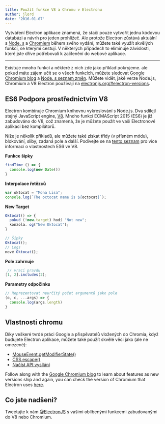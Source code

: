```yaml
---
title: Použít funkce V8 a Chromu v Electronu
author: jlord
date: '2016-01-07'
---
```


Vytváření Electron aplikace znamená, že stačí pouze vytvořit jednu kódovou databázi a návrh pro jeden prohlížeč. Ale protože Electron zůstává aktuální s [Node. s](http://nodejs.org) a [Chromiem](https://www.chromium.org) během svého vydání, můžete také využít skvělých funkcí, se kterými cestují. V některých případech to eliminuje závislosti, které jste dříve potřebovali k začlenění do webové aplikace.

---

Existuje mnoho funkcí a některé z nich zde jako příklad pokryjeme. ale pokud máte zájem učit se o všech funkcích, můžete sledovat [Google Chromium blog](http://blog.chromium.org) a [Node. s seznam změn](https://nodejs.org/en/download/releases). Můžete vidět, jaké verze Node.js, Chromium a V8 Electron používají na [electronjs.org/#electron-versions](https://electronjs.org/#electron-versions).

## ES6 Podpora prostřednictvím V8

Electron kombinuje Chromium knihovnu vykreslování s Node.js. Dva sdílejí stejný JavaScript engine, [V8](https://developers.google.com/v8). Mnoho funkcí ECMAScript 2015 (ES6) je již zabudováno do V8, což znamená, že je můžete použít ve vaší Electronové aplikaci bez kompilátorů.

Níže je několik příkladů, ale můžete také získat třídy (v přísném módu), blokování, sliby, zadaná pole a další. Podívejte se na [tento seznam](https://nodejs.org/en/docs/es6/) pro více informací o vlastnostech ES6 ve V8.

**Funkce šipky**

```js
findTime () => {
  console.log(new Date())
}
```
**Interpolace řetězců**

```js
var oktocat = "Mona Lisa";
console.log(`The octocat name is ${octocat}`);
```

**New Target**

```js
Oktocat() => {
  pokud (!new.target) hodí "Not new";
  konzola. og("New Oktocat");
}

// Šipky
Oktocat();
// Logs
nové Oktocat();
```

**Pole zahrnuje**

```js
 // vrací pravdu
[1, 2].includes(2);
```

**Parametry odpočinku**

```js
// Reprezentovat neurčitý počet argumentů jako pole
(o, c, ...args) => {
  console.log(args.length)
}
```

## Vlastnosti chromu

Díky veškeré tvrdé práci Google a přispěvatelů vložených do Chromia, když budujete Electron aplikace, můžete také použít skvělé věci jako (ale ne omezené):

- [MouseEvent.getModifierState()](https://googlechrome.github.io/samples/mouseevent-get-modifier-state/index.html)
- [CSS.escape()](https://googlechrome.github.io/samples/css-escape/index.html)
- [Načíst API vysílání](https://googlechrome.github.io/samples/fetch-api/fetch-response-stream.html)

Follow along with the [Google Chromium blog](http://blog.chromium.org) to learn about features as new versions ship and again, you can check the version of Chromium that Electron uses [here](https://electronjs.org/#electron-versions).

## Co jste nadšeni?

Tweetujte k nám [@ElectronJS](https://twitter.com/electronjs) s vašimi oblíbenými funkcemi zabudovanými do V8 nebo Chromium.

